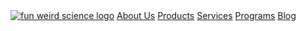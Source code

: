 <div class = 'full'>
    <div class = 'menu-bar'>
      <span class = 'bar'></span>
      <span class = 'bar'></span>
      <span class = 'bar'></span>
    </div>
    <div class = 'drop'>
     <a href="{{ "/" | relative_url}}" class = 'nav-brand '><img class = 'logo' src = '{{site.baseurl}}/assets/logo.png' alt = 'fun weird science logo'></a>
    <a href="{{site.baseurl}}/about-us" >About Us</a>
    <a href="{{site.baseurl}}/products" >Products</a>
    <a href="{{site.baseurl}}/services" >Services</a>
    <a href="{{site.baseurl}}/programs" >Programs</a>
    <a href="{{site.baseurl}}/blog" >Blog</a>
    </div>
</div>
